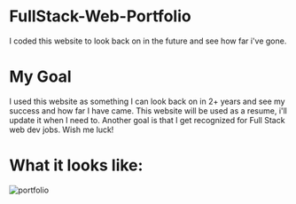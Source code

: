 # FullStack-Web-Portfolio
I coded this website to look back on in the future and see how far i've gone.
# My Goal
I used this website as something I can look back on in 2+ years and see my success and how far I have came. This website will be used as a resume, i'll update it when I need to. Another goal is that I get recognized for Full Stack web dev jobs. Wish me luck!
# What it looks like:
![portfolio](https://user-images.githubusercontent.com/99705216/154785012-94a6a9e0-32b3-4bb0-b57d-d7b6c6fec278.jpg)
